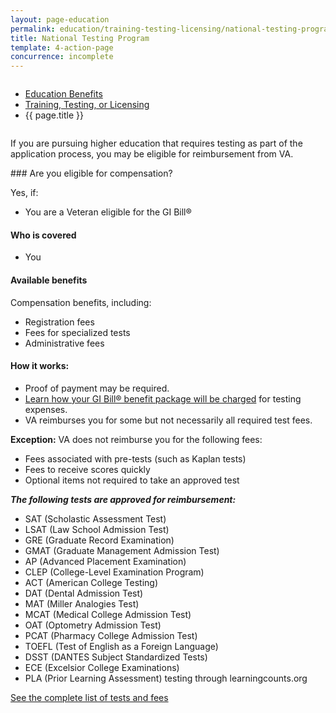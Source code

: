 ```yaml
---
layout: page-education
permalink: education/training-testing-licensing/national-testing-program/index.html
title: National Testing Program
template: 4-action-page
concurrence: incomplete
---
```


<div class="splash" markdown="0">
<div class="row" markdown="0">
<div class="small-12 columns" markdown="0">

<ul class="breadcrumbs" role="menubar" aria-label="Primary">
<li class="parent"><a href="{{ site.url }}/education/">Education Benefits</a></li>
<li class="parent"><a href="{{ site.url }}/education/training-testing-licensing/">Training, Testing, or Licensing</a></li>
<li class="active">{{ page.title }}</li>
</ul>

</div>
</div>
</div>

<div class="main" role="main" markdown="0">

<!--<div class="action-bar">
  <div class="row">
    <div class="small-12 columns">
      
    </div>
  </div>  
</div>-->

<div class="section one" markdown="0">
<div class="primary" markdown="0">
<div class="row" markdown="0">
<div class="small-12 columns" markdown="1">

If you are pursuing higher education that requires testing as part of the application process, you may be eligible for reimbursement from VA.
</div>
<div class="small-12 columns" markdown="1">
<div class="call-out">
### Are you eligible for compensation? 

Yes, if: 

- You are a Veteran eligible for the GI Bill®

#### Who is covered
- You

#### Available benefits
Compensation benefits, including:

- Registration fees
- Fees for specialized tests
- Administrative fees

#### How it works: 
- Proof of payment may be required.
- [Learn how your GI Bill® benefit package will be charged](https://gibill.custhelp.com/app/answers/detail/a_id/29) for testing expenses.
- VA reimburses you for some but not necessarily all required test fees.

**Exception:** VA does not reimburse you for the following fees:
- Fees associated with pre-tests (such as Kaplan tests)
- Fees to receive scores quickly
- Optional items not required to take an approved test

***The following tests are approved for reimbursement:***
- SAT (Scholastic Assessment Test)
- LSAT (Law School Admission Test)
- GRE (Graduate Record Examination)
- GMAT (Graduate Management Admission Test)
- AP (Advanced Placement Examination)
- CLEP (College-Level Examination Program)
- ACT (American College Testing)
- DAT (Dental Admission Test)
- MAT (Miller Analogies Test)
- MCAT (Medical College Admission Test)
- OAT (Optometry Admission Test)
- PCAT (Pharmacy College Admission Test)
- TOEFL (Test of English as a Foreign Language)
- DSST (DANTES Subject Standardized Tests)
- ECE (Excelsior College Examinations)
- PLA (Prior Learning Assessment) testing through learningcounts.org

[See the complete list of tests and fees](http://inquiry.vba.va.gov/weamspub/buildSearchNE.do)
</div>
</div>

</div>
</div>
</div>


</div>

